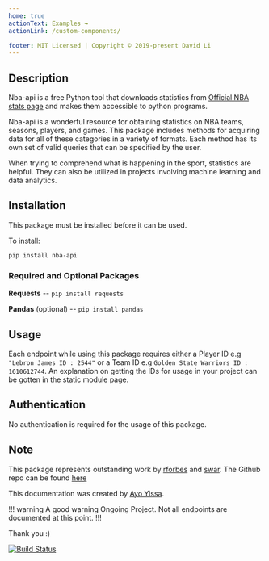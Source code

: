 ```yaml
---
home: true
actionText: Examples →
actionLink: /custom-components/

footer: MIT Licensed | Copyright © 2019-present David Li
---
```


## Description 
Nba-api is a free Python tool that downloads statistics from [Official NBA stats page](https://www.nba.com/stats/) and makes them accessible to python programs. 

Nba-api is a wonderful resource for obtaining statistics on NBA teams, seasons, players, and games. This package includes methods for acquiring data for all of these categories in a variety of formats. Each method has its own set of valid queries that can be specified by the user.

When trying to comprehend what is happening in the sport, statistics are helpful. They can also be utilized in projects involving machine learning and data analytics.

## Installation

This package must be installed before it can be used. 

To install:

`pip install nba-api`

### Required and Optional Packages

**Requests** -- `pip install requests`

**Pandas** (optional) -- `pip install pandas`

## Usage
Each endpoint while using this package requires either a Player ID e.g `"Lebron James ID : 2544"` or a Team ID e.g `Golden State Warriors ID : 1610612744`. An explanation on getting the IDs for usage in your project can be gotten in the static module page. 

## Authentication
No authentication is required for the usage of this package.

## Note

This package represents outstanding work by [rforbes](https://pypi.org/user/rforbes/) and [swar](https://pypi.org/user/swar/). The Github repo can be found [here](https://github.com/swar/nba_api)

This documentation was created by [Ayo Yissa](https://iyissa.github.io/). 

!!! warning A good warning
Ongoing Project. Not all endpoints are documented at this point.
!!!

<!-- Shazam -->

Thank you :)

[![Build Status](https://travis-ci.org/FriendlyUser/vuepress-theme-cool-starter.svg?branch=master)](https://travis-ci.org/FriendlyUser/vuepress-theme-cool-starter)




